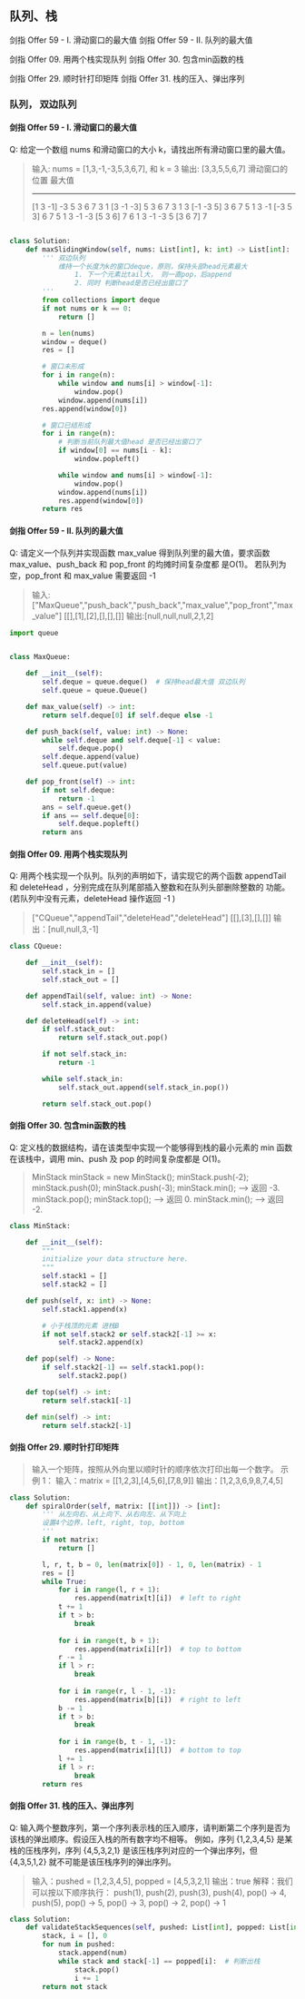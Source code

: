## 队列、栈

剑指 Offer 59 - I. 滑动窗口的最大值
剑指 Offer 59 - II. 队列的最大值

剑指 Offer 09. 用两个栈实现队列
剑指 Offer 30. 包含min函数的栈

剑指 Offer 29. 顺时针打印矩阵
剑指 Offer 31. 栈的压入、弹出序列

### 队列， 双边队列

#### 剑指 Offer 59 - I. 滑动窗口的最大值

Q: 给定一个数组 nums 和滑动窗口的大小 k，请找出所有滑动窗口里的最大值。

> 输入: nums = [1,3,-1,-3,5,3,6,7], 和 k = 3
> 输出: [3,3,5,5,6,7]
> 滑动窗口的位置 最大值
> ---------------               -----
> [1  3 -1] -3 5 3 6 7 3
> 1 [3 -1 -3] 5 3 6 7 3
> 1 3 [-1 -3  5] 3 6 7 5
> 1 3 -1 [-3  5  3] 6 7 5
> 1 3 -1 -3 [5  3  6] 7 6
> 1 3 -1 -3 5 [3  6  7]      7

```python

class Solution:
    def maxSlidingWindow(self, nums: List[int], k: int) -> List[int]:
        ''' 双边队列
            维持一个长度为k的窗口deque，原则，保持头部head元素最大
                1. 下一个元素比tail大， 则一直pop，后append
                2. 同时 判断head是否已经出窗口了
        '''
        from collections import deque
        if not nums or k == 0:
            return []

        n = len(nums)
        window = deque()
        res = []

        # 窗口未形成
        for i in range(n):
            while window and nums[i] > window[-1]:
                window.pop()
            window.append(nums[i])
        res.append(window[0])

        # 窗口已结形成
        for i in range(n):
            # 判断当前队列最大值head 是否已经出窗口了
            if window[0] == nums[i - k]:
                window.popleft()

            while window and nums[i] > window[-1]:
                window.pop()
            window.append(nums[i])
            res.append(window[0])
        return res
```

#### 剑指 Offer 59 - II. 队列的最大值

Q: 请定义一个队列并实现函数 max_value 得到队列里的最大值，要求函数max_value、push_back 和 pop_front 的均摊时间复杂度都
是O(1)。
若队列为空，pop_front 和 max_value 需要返回 -1


> 输入:
> ["MaxQueue","push_back","push_back","max_value","pop_front","max_value"]
> [[],[1],[2],[],[],[]]
> 输出:[null,null,null,2,1,2]

```python
import queue


class MaxQueue:

    def __init__(self):
        self.deque = queue.deque()  # 保持head最大值 双边队列
        self.queue = queue.Queue()

    def max_value(self) -> int:
        return self.deque[0] if self.deque else -1

    def push_back(self, value: int) -> None:
        while self.deque and self.deque[-1] < value:
            self.deque.pop()
        self.deque.append(value)
        self.queue.put(value)

    def pop_front(self) -> int:
        if not self.deque:
            return -1
        ans = self.queue.get()
        if ans == self.deque[0]:
            self.deque.popleft()
        return ans

```

#### 剑指 Offer 09. 用两个栈实现队列
Q: 用两个栈实现一个队列。队列的声明如下，请实现它的两个函数 appendTail 和 deleteHead ，分别完成在队列尾部插入整数和在队列头部删除整数的
    功能。(若队列中没有元素，deleteHead 操作返回 -1 ) 

> ["CQueue","appendTail","deleteHead","deleteHead"]
> [[],[3],[],[]]
> 输出：[null,null,3,-1]

```python
class CQueue:

    def __init__(self):
        self.stack_in = []
        self.stack_out = []

    def appendTail(self, value: int) -> None:
        self.stack_in.append(value)

    def deleteHead(self) -> int:
        if self.stack_out:
            return self.stack_out.pop()

        if not self.stack_in:
            return -1

        while self.stack_in:
            self.stack_out.append(self.stack_in.pop())

        return self.stack_out.pop()
```

#### 剑指 Offer 30. 包含min函数的栈
Q: 定义栈的数据结构，请在该类型中实现一个能够得到栈的最小元素的 min 函数在该栈中，调用 min、push 及 pop 的时间复杂度都是 O(1)。 

> MinStack minStack = new MinStack();
> minStack.push(-2);
> minStack.push(0);
> minStack.push(-3);
> minStack.min();   --> 返回 -3.
> minStack.pop();
> minStack.top();      --> 返回 0.
> minStack.min();   --> 返回 -2.

```python
class MinStack:

    def __init__(self):
        """
        initialize your data structure here.
        """
        self.stack1 = []
        self.stack2 = []

    def push(self, x: int) -> None:
        self.stack1.append(x)

        # 小于栈顶的元素 进栈B
        if not self.stack2 or self.stack2[-1] >= x:
            self.stack2.append(x)

    def pop(self) -> None:
        if self.stack2[-1] == self.stack1.pop():
            self.stack2.pop()

    def top(self) -> int:
        return self.stack1[-1]

    def min(self) -> int:
        return self.stack2[-1]
```

#### 剑指 Offer 29. 顺时针打印矩阵
>  输入一个矩阵，按照从外向里以顺时针的顺序依次打印出每一个数字。 
>  示例 1： 
>  输入：matrix = [[1,2,3],[4,5,6],[7,8,9]]
>  输出：[1,2,3,6,9,8,7,4,5]

```python
class Solution:
    def spiralOrder(self, matrix: [[int]]) -> [int]:
        ''' 从左向右、从上向下、从右向左、从下向上
        设置4个边界，left, right, top, bottom
        '''
        if not matrix:
            return []

        l, r, t, b = 0, len(matrix[0]) - 1, 0, len(matrix) - 1
        res = []
        while True:
            for i in range(l, r + 1):
                res.append(matrix[t][i])  # left to right
            t += 1
            if t > b:
                break
                
            for i in range(t, b + 1):
                res.append(matrix[i][r])  # top to bottom
            r -= 1
            if l > r:
                break
                
            for i in range(r, l - 1, -1):
                res.append(matrix[b][i])  # right to left
            b -= 1
            if t > b:
                break
                
            for i in range(b, t - 1, -1):
                res.append(matrix[i][l])  # bottom to top
            l += 1
            if l > r:
                break
        return res
```


#### 剑指 Offer 31. 栈的压入、弹出序列
Q: 输入两个整数序列，第一个序列表示栈的压入顺序，请判断第二个序列是否为该栈的弹出顺序。假设压入栈的所有数字均不相等。
    例如，序列 {1,2,3,4,5} 是某栈的压栈序列，序列 {4,5,3,2,1} 是该压栈序列对应的一个弹出序列，但 {4,3,5,1,2} 就不可能是该压栈序列的弹出序列。 

>  输入：pushed = [1,2,3,4,5], popped = [4,5,3,2,1]
> 输出：true
> 解释：我们可以按以下顺序执行：
> push(1), push(2), push(3), push(4), pop() -> 4,
> push(5), pop() -> 5, pop() -> 3, pop() -> 2, pop() -> 1

```python
class Solution:
    def validateStackSequences(self, pushed: List[int], popped: List[int]) -> bool:
        stack, i = [], 0
        for num in pushed:
            stack.append(num)
            while stack and stack[-1] == popped[i]:  # 判断出栈
                stack.pop()
                i += 1
        return not stack
```

